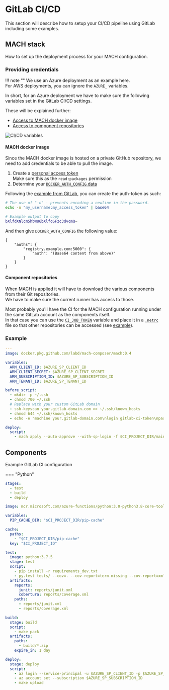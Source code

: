 # GitLab CI/CD

This section will describe how to setup your CI/CD pipeline using GitLab including some examples.

## MACH stack

How to set up the deployment process for your MACH configuration.

### Providing credentials

!!! note ""
    We use an Azure deployment as an example here.  
    For AWS deployments, you can ignore the `AZURE_` variables.

In short, for an Azure deployment we have to make sure the following variables set in the GitLab CI/CD settings.

These will be explained further:

- [Access to MACH docker image](#mach-docker-image)
- [Access to component repositories](#component-repositories)
  
![CI/CD variables](../../../_img/deployment/gitlab/variables.png)

#### MACH docker image

Since the MACH docker image is hosted on a private GitHub repository, we need to add credentials to be able to pull the image.

1. Create a [personal access token](https://docs.github.com/en/free-pro-team@latest/github/authenticating-to-github/creating-a-personal-access-token)  
   Make sure this as the `read:packages` permission
2. Determine your [`DOCKER_AUTH_CONFIG` data](https://docs.gitlab.com/ee/ci/docker/using_docker_images.html#determining-your-docker_auth_config-data)
   
Following the [example from GitLab](https://docs.gitlab.com/ee/ci/docker/using_docker_images.html#determining-your-docker_auth_config-data), you can create the auth-token as such:

```bash
# The use of "-n" - prevents encoding a newline in the password.
echo -n "my_username:my_access_token" | base64

# Example output to copy
bXlfdXNlcm5hbWU6bXlfcGFzc3dvcmQ=
```

And then give `DOCKER_AUTH_CONFIG` the following value:

```
{
    "auths": {
        "registry.example.com:5000": {
            "auth": "(Base64 content from above)"
        }
    }
}
```


#### Component repositories

When MACH is applied it will have to download the various components from their Git repositories.  
We have to make sure the current runner has access to those.

Most probably you'll have the CI for the MACH configuration running under the same GitLab account as the components itself.  
In that case you can use the [`CI_JOB_TOKEN`](https://docs.gitlab.com/ee/ci/variables/predefined_variables.html) variable and place it in a [`.netrc`](https://docs.gitlab.com/ee/user/project/new_ci_build_permissions_model.html#dependent-repositories) file so that other repositories can be accessed (see [example](#example)).

### Example

```yaml
---
image: docker.pkg.github.com/labd/mach-composer/mach:0.4

variables:
  ARM_CLIENT_ID: $AZURE_SP_CLIENT_ID
  ARM_CLIENT_SECRET: $AZURE_SP_CLIENT_SECRET
  ARM_SUBSCRIPTION_ID: $AZURE_SP_SUBSCRIPTION_ID
  ARM_TENANT_ID: $AZURE_SP_TENANT_ID

before_script:
  - mkdir -p ~/.ssh
  - chmod 700 ~/.ssh
  # Replace with your custom GitLab domain  
  - ssh-keyscan your.gitlab-domain.com >> ~/.ssh/known_hosts
  - chmod 644 ~/.ssh/known_hosts
  - echo -e "machine your.gitlab-domain.com\nlogin gitlab-ci-token\npassword ${CI_JOB_TOKEN}" > ~/.netrc

deploy:
  script:
    - mach apply --auto-approve --with-sp-login -f $CI_PROJECT_DIR/main.yml
```

## Components

Example GitLab CI configuration

=== "Python"
  ```yaml
  stages:
    - test
    - build
    - deploy

  image: mcr.microsoft.com/azure-functions/python:3.0-python3.8-core-tools

  variables:
    PIP_CACHE_DIR: "$CI_PROJECT_DIR/pip-cache"

  cache:
    paths:
      - "$CI_PROJECT_DIR/pip-cache"
    key: "$CI_PROJECT_ID"

  test:
    image: python:3.7.5
    stage: test
    script: 
      - pip install -r requirements_dev.txt
      - py.test tests/ --cov=. --cov-report=term-missing --cov-report=xml:reports/coverage.xml --junit-xml=reports/junit.xml
    artifacts:
      reports:
        junit: reports/junit.xml
        cobertura: reports/coverage.xml
      paths:
        - reports/junit.xml
        - reports/coverage.xml

  build:
    stage: build
    script: 
      - make pack
    artifacts:
      paths:
        - build/*.zip
      expire_in: 1 day

  deploy:
    stage: deploy
    script: 
      - az login --service-principal -u $AZURE_SP_CLIENT_ID -p $AZURE_SP_CLIENT_SECRET --tenant $AZURE_SP_TENANT_ID
      - az account set --subscription $AZURE_SP_SUBSCRIPTION_ID
      - make upload
  ```